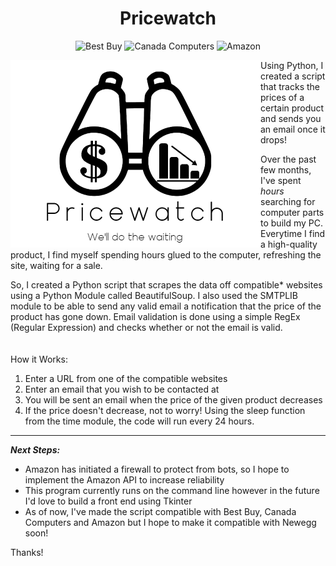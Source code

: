 <h1 align="center">Pricewatch</h1>

<p align="center">
  <img alt="Best Buy" src="https://img.shields.io/badge/Best%20Buy-Up-brightgreen">
  <img alt="Canada Computers" src="https://img.shields.io/badge/Canada%20Computers-Up-brightgreen">
  <img alt="Amazon" src="https://img.shields.io/badge/Amazon-Down-red">
</p>

<img align="left" src="/logo.png" alt="Pricewatch Logo" width="400">

Using Python, I created a script that tracks the prices of a certain product and sends you an email once it drops!

Over the past few months, I've spent *hours* searching for computer parts to build my PC. 
Everytime I find a high-quality product, I find myself spending hours glued to the computer, refreshing the site, waiting for a sale.

So, I created a Python script that scrapes the data off compatible* websites using a Python Module called BeautifulSoup.
I also used the SMTPLIB module to be able to send any valid email a notification that the price of the product has gone down. Email validation is done using a simple RegEx (Regular Expression) and checks whether or not the email is valid.
<br><br><br>
How it Works:
1. Enter a URL from one of the compatible websites
2. Enter an email that you wish to be contacted at 
3. You will be sent an email when the price of the given product decreases
4. If the price doesn't decrease, not to worry! Using the sleep function from the time module, the code will run every 24 hours.
___

***Next Steps:***
- Amazon has initiated a firewall to protect from bots, so I hope to implement the Amazon API to increase reliability
- This program currently runs on the command line however in the future I'd love to build a front end using Tkinter
- As of now, I've made the script compatible with Best Buy, Canada Computers and Amazon but I hope to make it compatible with Newegg soon!

Thanks!
